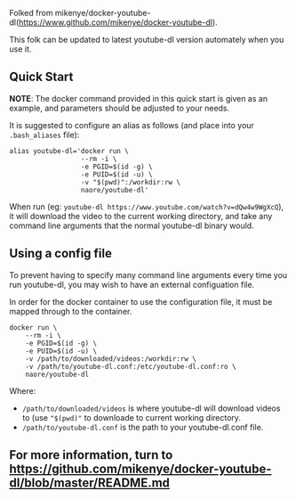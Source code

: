 Folked from mikenye/docker-youtube-dl(https://www.github.com/mikenye/docker-youtube-dl).

This folk can be updated to latest youtube-dl version automately when you use it.

## Quick Start

**NOTE**: The docker command provided in this quick start is given as an example, and parameters should be adjusted to your needs.

It is suggested to configure an alias as follows (and place into your `.bash_aliases` file):

```shell
alias youtube-dl='docker run \
                  --rm -i \
                  -e PGID=$(id -g) \
                  -e PUID=$(id -u) \
                  -v "$(pwd)":/workdir:rw \
                  naore/youtube-dl'
```

When run (eg: `youtube-dl https://www.youtube.com/watch?v=dQw4w9WgXcQ`), it will download the video to the current working directory, and take any command line arguments that the normal youtube-dl binary would.

## Using a config file

To prevent having to specify many command line arguments every time you run youtube-dl, you may wish to have an external configuation file.

In order for the docker container to use the configuration file, it must be mapped through to the container.

```shell
docker run \
    --rm -i \
    -e PGID=$(id -g) \
    -e PUID=$(id -u) \
    -v /path/to/downloaded/videos:/workdir:rw \
    -v /path/to/youtube-dl.conf:/etc/youtube-dl.conf:ro \
    naore/youtube-dl
```

Where:

* `/path/to/downloaded/videos` is where youtube-dl will download videos to (use `"$(pwd)"` to downloade to current working directory.
* `/path/to/youtube-dl.conf` is the path to your youtube-dl.conf file.

 ## For more information, turn to https://github.com/mikenye/docker-youtube-dl/blob/master/README.md
